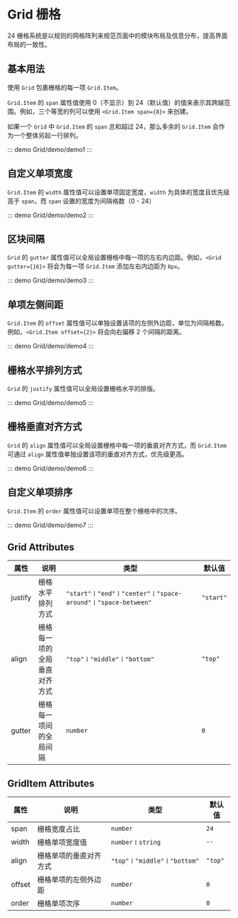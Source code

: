 # Grid 栅格

24 栅格系统是以规则的网格阵列来规范页面中的模块布局及信息分布，提高界面布局的一致性。

## 基本用法

使用 `Grid` 包裹栅格的每一项 `Grid.Item`。

`Grid.Item` 的 `span` 属性值使用 0（不显示）到 24（默认值）的值来表示其跨越范围。例如，三个等宽的列可以使用 `<Grid.Item span={8}>` 来创建。

如果一个 `Grid` 中 `Grid.Item` 的 `span` 总和超过 24，那么多余的 `Grid.Item` 会作为一个整体另起一行排列。

::: demo
Grid/demo/demo1
:::

## 自定义单项宽度

`Grid.Item` 的 `width` 属性值可以设置单项固定宽度，`width` 为具体的宽度且优先级高于 `span`，而 `span` 设置的宽度为间隔格数（0 - 24）

::: demo
Grid/demo/demo2
:::

## 区块间隔

`Grid` 的 `gutter` 属性值可以全局设置栅格中每一项的左右内边距。例如，`<Grid gutter={16}>` 将会为每一项 `Grid.Item` 添加左右内边距为 `8px`。

::: demo
Grid/demo/demo3
:::

## 单项左侧间距

`Grid.Item` 的 `offset` 属性值可以单独设置该项的左侧外边距，单位为间隔格数。例如，`<Grid.Item offset={2}>` 将会向右偏移 2 个间隔的距离。

::: demo
Grid/demo/demo4
:::

## 栅格水平排列方式

`Grid` 的 `justify` 属性值可以全局设置栅格水平的排版。

::: demo
Grid/demo/demo5
:::

## 栅格垂直对齐方式

`Grid` 的 `align` 属性值可以全局设置栅格中每一项的垂直对齐方式，而 `Grid.Item` 可通过 `align` 属性值单独设置该项的垂直对齐方式，优先级更高。

::: demo
Grid/demo/demo6
:::

## 自定义单项排序

`Grid.Item` 的 `order` 属性值可以设置单项在整个栅格中的次序。

::: demo
Grid/demo/demo7
:::

## Grid Attributes

| 属性 | 说明 | 类型 | 默认值 |
| --- | --- | --- | --- |
| justify | 栅格水平排列方式 | `"start"〡"end"〡"center"〡"space-around"〡"space-between"` | `"start"` |
| align | 栅格每一项的全局垂直对齐方式 | `"top"〡"middle"〡"bottom"` | `"top"` |
| gutter | 栅格每一项间的全局间隔 | `number` | `0` |

## GridItem Attributes

| 属性      | 说明                   | 类型                        | 默认值  |
| --------- | ---------------------- | --------------------------- | ------- |
| span      | 栅格宽度占比           | `number`                    | `24`    |
| width     | 栅格单项宽度值         | `number〡string`            | `--`    |
| align     | 栅格单项的垂直对齐方式 | `"top"〡"middle"〡"bottom"` | `"top"` |
| offset    | 栅格单项的左侧外边距   | `number`                    | `0`     |
| order     | 栅格单项次序           | `number`                    | `0`     |
